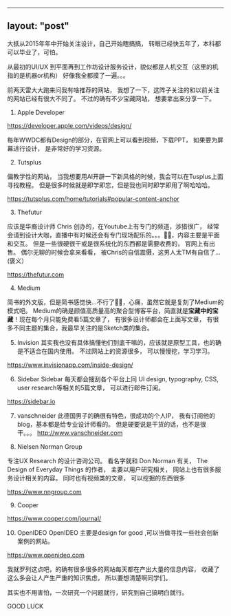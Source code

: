 
---
layout: "post"
---


大抵从2015年年中开始关注设计，自己开始瞎搞搞， 转眼已经快五年了，本科都可以毕业了，可怕。 

从最初的UI/UX 到平面再到工作坊设计服务设计，貌似都是人机交互（这里的机指的是机器or机构） 好像我全都摸了一遍。。。

前两天雷大大跑来问我有啥推荐的网站， 我想了一下，这阵子关注的和以前关注的网站已经有很大不同了。 不过的确有不少宝藏网站， 想要拿出来分享一下。 

1. Apple Developer 

https://developer.apple.com/videos/design/

每年WWDC都有Design的部分，在官网上可以看到视频，下载PPT， 如果要为屏幕进行设计， 是非常好的学习资源。 

2. Tutsplus 

偏教学性的网站， 当我想要用AI开辟一下新风格的时候，我会可以在Tusplus上面寻找教程。 但是很多时候就是即学即忘，但是我也同时即学即用了啊哈哈哈。 

https://tutsplus.com/home/tutorials#popular-content-anchor

3. Thefutur 

应该是华裔设计师 Chris 创办的，在Youtube上有专门的频道，涉猎很广， 经常会请到设计大咖，直播中有时候还会有专门现场配乐的。。。🤦‍♀️，内容主要是平面和交互。 但是一些很硬很干或是很系统化的东西都是需要收费的， 官网上有出售。 
偶尔无聊的时候会拿来看看， 被Chris的自信震慑，这男人太TM有自信了...(褒义） 

https://thefutur.com

4. Medium 

简书的外文版，但是简书感觉快...不行了🤦‍♀️，心痛，虽然它就是复刻了Medium的模式吧。 
Medium的确是颜值高质量高的聚合型博客平台，简直就是**宝藏中的宝藏**！现在每个月只能免费看5篇文章了， 有很多设计师都会在上面写文章， 有很多不同主题的集合，我最早关注的是Sketch类的集合。 


5. Invision 
其实我也没有具体搞懂他们到底干嘛的，应该就是原型工具，也的确是不适合在国内使用。 不过网站上的资源很多， 可以慢慢挖，学习学习。 

https://www.invisionapp.com/inside-design/


6. Sidebar 
Sidebar 每天都会搜刮各个平台上同 UI design, typography, CSS, user research等相关的5篇文章， 可以进行邮件订阅。 

https://sidebar.io


7. vanschneider
此德国男子的确很有特色，很成功的个人IP， 我有订阅他的blog，基本都是给专业设计师看的。 但是硬要说是干货的话，也不是很干。。。
http://www.vanschneider.com

8. Nielsen Norman Group

专注UX Research 的设计咨询公司。 看名字就和 Don Norman 有关， The Design of Everyday Things 的作者， 主要以用户研究相关， 网站上也有很多服务设计相关的内容。 同时也有视频类的文章， 可以挖掘的东西很多

https://www.nngroup.com

9. Cooper 


https://www.cooper.com/journal/


10. OpenIDEO 
OpenIDEO 主要是design for good ,可以当做寻找一些社会创新案例的网站。 


https://www.openideo.com

我就罗列这点吧，的确有很多很多的网站每天都在产出大量的信息内容， 收藏了这么多会让人产生严重的知识焦虑， 所以要想清楚啊同学们。 

其实也不用害怕，一次研究一个问题就行，研究到自己搞明白就行。

GOOD LUCK



